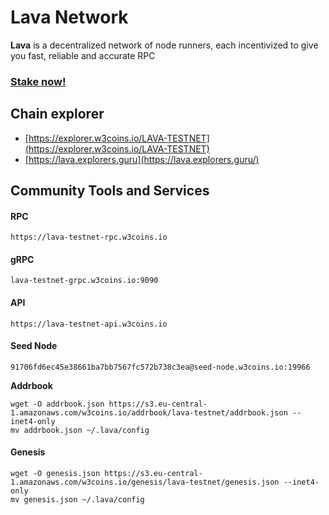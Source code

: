 # Lava Network

**Lava** is a decentralized network of node runners, each incentivized to give you fast, reliable and accurate RPC

### [Stake now!](https://explorer.w3coins.io/LAVA-TESTNET/staking/lava@valoper1tcq6fvmxcyfyfumgd2hrp7ryx49cx6k4vk9nwg)

## **Chain explorer** <a href="#chain-explorer" id="chain-explorer"></a>

* [https://explorer.w3coins.io/LAVA-TESTNET](https://explorer.w3coins.io/LAVA-TESTNET)
* [https://lava.explorers.guru](https://lava.explorers.guru/)

## Community Tools and Services <a href="#community-tools-and-services" id="community-tools-and-services"></a>

#### **RPC**

```
https://lava-testnet-rpc.w3coins.io
```

#### **gRPC**

```
lava-testnet-grpc.w3coins.io:9090
```

#### **API**

```
https://lava-testnet-api.w3coins.io
```

#### **Seed Node**

```
91706fd6ec45e38661ba7bb7567fc572b738c3ea@seed-node.w3coins.io:19966
```

**Addrbook**&#x20;

```
wget -O addrbook.json https://s3.eu-central-1.amazonaws.com/w3coins.io/addrbook/lava-testnet/addrbook.json --inet4-only
mv addrbook.json ~/.lava/config
```

#### **Genesis**

```
wget -O genesis.json https://s3.eu-central-1.amazonaws.com/w3coins.io/genesis/lava-testnet/genesis.json --inet4-only
mv genesis.json ~/.lava/config
```


####
